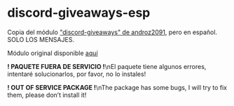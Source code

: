 # discord-giveaways-esp
Copia del módulo ["discord-giveaways" de androz2091](https://github.com/Androz2091/discord-giveaways), pero en español. SOLO LOS MENSAJES.

Módulo original disponible [aquí](https://github.com/Androz2091/discord-giveaways)

**! PAQUETE FUERA DE SERVICIO !**\nEl paquete tiene algunos errores, intentaré solucionarlos, por favor, no lo instales!

**! OUT OF SERVICE PACKAGE !**\nThe package has some bugs, I will try to fix them, please don’t install it!
